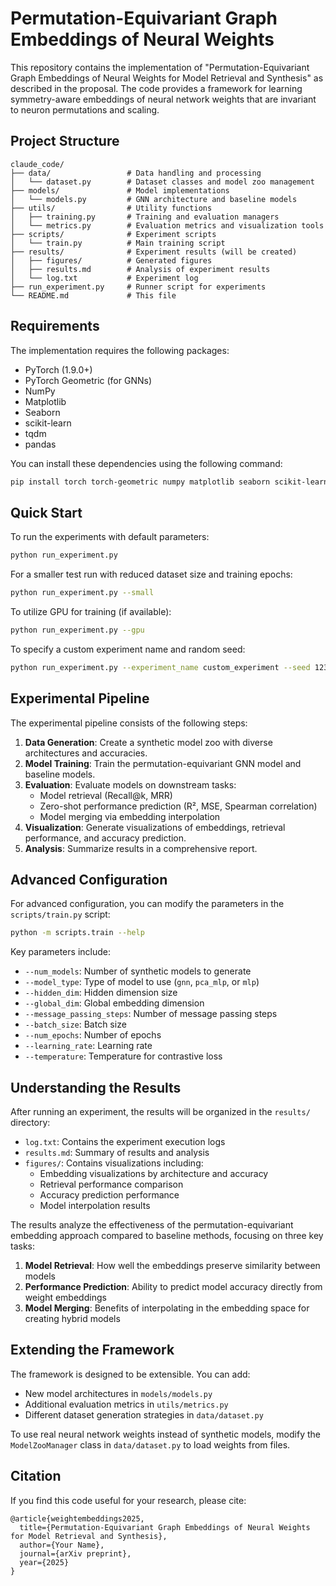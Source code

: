 # Permutation-Equivariant Graph Embeddings of Neural Weights

This repository contains the implementation of "Permutation-Equivariant Graph Embeddings of Neural Weights for Model Retrieval and Synthesis" as described in the proposal. The code provides a framework for learning symmetry-aware embeddings of neural network weights that are invariant to neuron permutations and scaling.

## Project Structure

```
claude_code/
├── data/                 # Data handling and processing
│   └── dataset.py        # Dataset classes and model zoo management
├── models/               # Model implementations
│   └── models.py         # GNN architecture and baseline models
├── utils/                # Utility functions
│   ├── training.py       # Training and evaluation managers
│   └── metrics.py        # Evaluation metrics and visualization tools
├── scripts/              # Experiment scripts
│   └── train.py          # Main training script
├── results/              # Experiment results (will be created)
│   ├── figures/          # Generated figures
│   ├── results.md        # Analysis of experiment results
│   └── log.txt           # Experiment log
├── run_experiment.py     # Runner script for experiments
└── README.md             # This file
```

## Requirements

The implementation requires the following packages:

- PyTorch (1.9.0+)
- PyTorch Geometric (for GNNs)
- NumPy
- Matplotlib
- Seaborn
- scikit-learn
- tqdm
- pandas

You can install these dependencies using the following command:

```bash
pip install torch torch-geometric numpy matplotlib seaborn scikit-learn tqdm pandas
```

## Quick Start

To run the experiments with default parameters:

```bash
python run_experiment.py
```

For a smaller test run with reduced dataset size and training epochs:

```bash
python run_experiment.py --small
```

To utilize GPU for training (if available):

```bash
python run_experiment.py --gpu
```

To specify a custom experiment name and random seed:

```bash
python run_experiment.py --experiment_name custom_experiment --seed 123 --gpu
```

## Experimental Pipeline

The experimental pipeline consists of the following steps:

1. **Data Generation**: Create a synthetic model zoo with diverse architectures and accuracies.
2. **Model Training**: Train the permutation-equivariant GNN model and baseline models.
3. **Evaluation**: Evaluate models on downstream tasks:
   - Model retrieval (Recall@k, MRR)
   - Zero-shot performance prediction (R², MSE, Spearman correlation)
   - Model merging via embedding interpolation
4. **Visualization**: Generate visualizations of embeddings, retrieval performance, and accuracy prediction.
5. **Analysis**: Summarize results in a comprehensive report.

## Advanced Configuration

For advanced configuration, you can modify the parameters in the `scripts/train.py` script:

```bash
python -m scripts.train --help
```

Key parameters include:

- `--num_models`: Number of synthetic models to generate
- `--model_type`: Type of model to use (`gnn`, `pca_mlp`, or `mlp`)
- `--hidden_dim`: Hidden dimension size
- `--global_dim`: Global embedding dimension
- `--message_passing_steps`: Number of message passing steps
- `--batch_size`: Batch size
- `--num_epochs`: Number of epochs
- `--learning_rate`: Learning rate
- `--temperature`: Temperature for contrastive loss

## Understanding the Results

After running an experiment, the results will be organized in the `results/` directory:

- `log.txt`: Contains the experiment execution logs
- `results.md`: Summary of results and analysis
- `figures/`: Contains visualizations including:
  - Embedding visualizations by architecture and accuracy
  - Retrieval performance comparison
  - Accuracy prediction performance
  - Model interpolation results

The results analyze the effectiveness of the permutation-equivariant embedding approach compared to baseline methods, focusing on three key tasks:

1. **Model Retrieval**: How well the embeddings preserve similarity between models
2. **Performance Prediction**: Ability to predict model accuracy directly from weight embeddings
3. **Model Merging**: Benefits of interpolating in the embedding space for creating hybrid models

## Extending the Framework

The framework is designed to be extensible. You can add:

- New model architectures in `models/models.py`
- Additional evaluation metrics in `utils/metrics.py`
- Different dataset generation strategies in `data/dataset.py`

To use real neural network weights instead of synthetic models, modify the `ModelZooManager` class in `data/dataset.py` to load weights from files.

## Citation

If you find this code useful for your research, please cite:

```
@article{weightembeddings2025,
  title={Permutation-Equivariant Graph Embeddings of Neural Weights for Model Retrieval and Synthesis},
  author={Your Name},
  journal={arXiv preprint},
  year={2025}
}
```